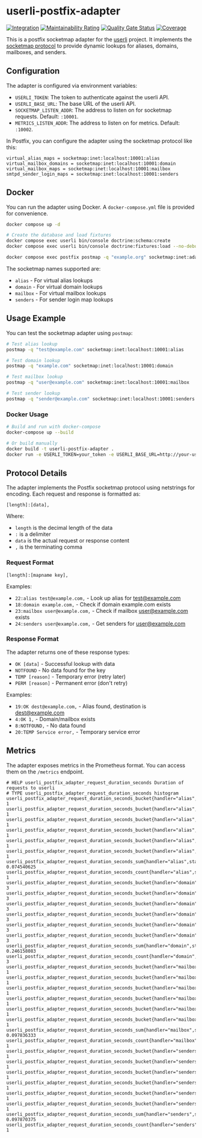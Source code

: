 # userli-postfix-adapter

[![Integration](https://github.com/systemli/userli-postfix-adapter/actions/workflows/integration.yml/badge.svg)](https://github.com/systemli/userli-postfix-adapter/actions/workflows/integration.yml) [![Maintainability Rating](https://sonarcloud.io/api/project_badges/measure?project=systemli_userli-postfix-adapter&metric=sqale_rating)](https://sonarcloud.io/summary/new_code?id=systemli_userli-postfix-adapter) [![Quality Gate Status](https://sonarcloud.io/api/project_badges/measure?project=systemli_userli-postfix-adapter&metric=alert_status)](https://sonarcloud.io/summary/new_code?id=systemli_userli-postfix-adapter) [![Coverage](https://sonarcloud.io/api/project_badges/measure?project=systemli_userli-postfix-adapter&metric=coverage)](https://sonarcloud.io/summary/new_code?id=systemli_userli-postfix-adapter)

This is a postfix socketmap adapter for the [userli](https://github.com/systemli/userli) project.
It implements the [socketmap protocol](https://www.postfix.org/socketmap_table.5.html) to provide dynamic lookups for aliases, domains, mailboxes, and senders.

## Configuration

The adapter is configured via environment variables:

- `USERLI_TOKEN`: The token to authenticate against the userli API.
- `USERLI_BASE_URL`: The base URL of the userli API.
- `SOCKETMAP_LISTEN_ADDR`: The address to listen on for socketmap requests. Default: `:10001`.
- `METRICS_LISTEN_ADDR`: The address to listen on for metrics. Default: `:10002`.

In Postfix, you can configure the adapter using the socketmap protocol like this:

```text
virtual_alias_maps = socketmap:inet:localhost:10001:alias
virtual_mailbox_domains = socketmap:inet:localhost:10001:domain
virtual_mailbox_maps = socketmap:inet:localhost:10001:mailbox
smtpd_sender_login_maps = socketmap:inet:localhost:10001:senders
```

## Docker

You can run the adapter using Docker.
A `docker-compose.yml` file is provided for convenience.

```bash
docker compose up -d

# Create the database and load fixtures
docker compose exec userli bin/console doctrine:schema:create
docker compose exec userli bin/console doctrine:fixtures:load --no-debug

docker compose exec postfix postmap -q "example.org" socketmap:inet:adapter:10001:domain
```

The socketmap names supported are:

- `alias` - For virtual alias lookups
- `domain` - For virtual domain lookups
- `mailbox` - For virtual mailbox lookups
- `senders` - For sender login map lookups

## Usage Example

You can test the socketmap adapter using `postmap`:

```bash
# Test alias lookup
postmap -q "test@example.com" socketmap:inet:localhost:10001:alias

# Test domain lookup
postmap -q "example.com" socketmap:inet:localhost:10001:domain

# Test mailbox lookup
postmap -q "user@example.com" socketmap:inet:localhost:10001:mailbox

# Test sender lookup
postmap -q "sender@example.com" socketmap:inet:localhost:10001:senders
```

### Docker Usage

```bash
# Build and run with docker-compose
docker-compose up --build

# Or build manually
docker build -t userli-postfix-adapter .
docker run -e USERLI_TOKEN=your_token -e USERLI_BASE_URL=http://your-userli-instance -p 10001:10001 -p 10002:10002 userli-postfix-adapter
```

## Protocol Details

The adapter implements the Postfix socketmap protocol using netstrings for encoding. Each request and response is formatted as:

```
[length]:[data],
```

Where:

- `length` is the decimal length of the data
- `:` is a delimiter
- `data` is the actual request or response content
- `,` is the terminating comma

### Request Format

```
[length]:[mapname key],
```

Examples:

- `22:alias test@example.com,` - Look up alias for test@example.com
- `18:domain example.com,` - Check if domain example.com exists
- `23:mailbox user@example.com,` - Check if mailbox user@example.com exists
- `24:senders user@example.com,` - Get senders for user@example.com

### Response Format

The adapter returns one of these response types:

- `OK [data]` - Successful lookup with data
- `NOTFOUND` - No data found for the key
- `TEMP [reason]` - Temporary error (retry later)
- `PERM [reason]` - Permanent error (don't retry)

Examples:

- `19:OK dest@example.com,` - Alias found, destination is dest@example.com
- `4:OK 1,` - Domain/mailbox exists
- `8:NOTFOUND,` - No data found
- `20:TEMP Service error,` - Temporary service error

## Metrics

The adapter exposes metrics in the Prometheus format. You can access them on the `/metrics` endpoint.

```text
# HELP userli_postfix_adapter_request_duration_seconds Duration of requests to userli
# TYPE userli_postfix_adapter_request_duration_seconds histogram
userli_postfix_adapter_request_duration_seconds_bucket{handler="alias",status="success",le="0.1"} 1
userli_postfix_adapter_request_duration_seconds_bucket{handler="alias",status="success",le="0.15000000000000002"} 1
userli_postfix_adapter_request_duration_seconds_bucket{handler="alias",status="success",le="0.22500000000000003"} 1
userli_postfix_adapter_request_duration_seconds_bucket{handler="alias",status="success",le="0.3375"} 1
userli_postfix_adapter_request_duration_seconds_bucket{handler="alias",status="success",le="0.5062500000000001"} 1
userli_postfix_adapter_request_duration_seconds_bucket{handler="alias",status="success",le="+Inf"} 1
userli_postfix_adapter_request_duration_seconds_sum{handler="alias",status="success"} 0.074540625
userli_postfix_adapter_request_duration_seconds_count{handler="alias",status="success"} 1
userli_postfix_adapter_request_duration_seconds_bucket{handler="domain",status="success",le="0.1"} 3
userli_postfix_adapter_request_duration_seconds_bucket{handler="domain",status="success",le="0.15000000000000002"} 3
userli_postfix_adapter_request_duration_seconds_bucket{handler="domain",status="success",le="0.22500000000000003"} 3
userli_postfix_adapter_request_duration_seconds_bucket{handler="domain",status="success",le="0.3375"} 3
userli_postfix_adapter_request_duration_seconds_bucket{handler="domain",status="success",le="0.5062500000000001"} 3
userli_postfix_adapter_request_duration_seconds_bucket{handler="domain",status="success",le="+Inf"} 3
userli_postfix_adapter_request_duration_seconds_sum{handler="domain",status="success"} 0.246158083
userli_postfix_adapter_request_duration_seconds_count{handler="domain",status="success"} 3
userli_postfix_adapter_request_duration_seconds_bucket{handler="mailbox",status="success",le="0.1"} 1
userli_postfix_adapter_request_duration_seconds_bucket{handler="mailbox",status="success",le="0.15000000000000002"} 1
userli_postfix_adapter_request_duration_seconds_bucket{handler="mailbox",status="success",le="0.22500000000000003"} 1
userli_postfix_adapter_request_duration_seconds_bucket{handler="mailbox",status="success",le="0.3375"} 1
userli_postfix_adapter_request_duration_seconds_bucket{handler="mailbox",status="success",le="0.5062500000000001"} 1
userli_postfix_adapter_request_duration_seconds_bucket{handler="mailbox",status="success",le="+Inf"} 1
userli_postfix_adapter_request_duration_seconds_sum{handler="mailbox",status="success"} 0.097836333
userli_postfix_adapter_request_duration_seconds_count{handler="mailbox",status="success"} 1
userli_postfix_adapter_request_duration_seconds_bucket{handler="senders",status="success",le="0.1"} 1
userli_postfix_adapter_request_duration_seconds_bucket{handler="senders",status="success",le="0.15000000000000002"} 1
userli_postfix_adapter_request_duration_seconds_bucket{handler="senders",status="success",le="0.22500000000000003"} 1
userli_postfix_adapter_request_duration_seconds_bucket{handler="senders",status="success",le="0.3375"} 1
userli_postfix_adapter_request_duration_seconds_bucket{handler="senders",status="success",le="0.5062500000000001"} 1
userli_postfix_adapter_request_duration_seconds_bucket{handler="senders",status="success",le="+Inf"} 1
userli_postfix_adapter_request_duration_seconds_sum{handler="senders",status="success"} 0.097870375
userli_postfix_adapter_request_duration_seconds_count{handler="senders",status="success"} 1
```
